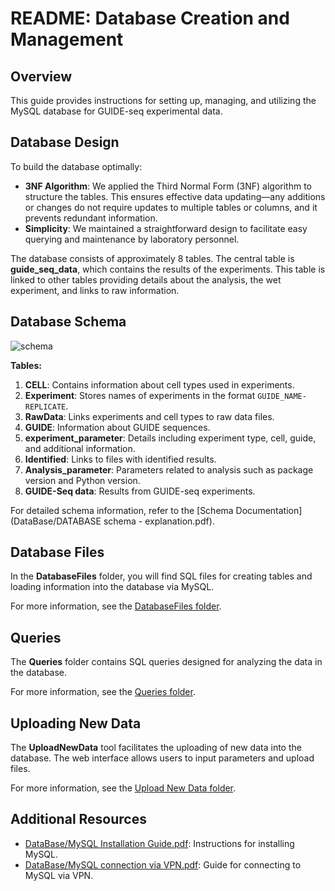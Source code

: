 

# README: Database Creation and Management

## Overview

This guide provides instructions for setting up, managing, and utilizing the MySQL database for GUIDE-seq experimental data.

## Database Design

To build the database optimally:

- **3NF Algorithm**: We applied the Third Normal Form (3NF) algorithm to structure the tables. This ensures effective data updating—any additions or changes do not require updates to multiple tables or columns, and it prevents redundant information.
- **Simplicity**: We maintained a straightforward design to facilitate easy querying and maintenance by laboratory personnel.

The database consists of approximately 8 tables. The central table is **guide_seq_data**, which contains the results of the experiments. This table is linked to other tables providing details about the analysis, the wet experiment, and links to raw information.

## Database Schema

![schema](https://github.com/user-attachments/assets/8fe8f3a4-6f52-47e7-bbff-2eee86b13b29)



**Tables:**

1. **CELL**: Contains information about cell types used in experiments.
2. **Experiment**: Stores names of experiments in the format `GUIDE_NAME-REPLICATE`.
3. **RawData**: Links experiments and cell types to raw data files.
4. **GUIDE**: Information about GUIDE sequences.
5. **experiment_parameter**: Details including experiment type, cell, guide, and additional information.
6. **Identified**: Links to files with identified results.
7. **Analysis_parameter**: Parameters related to analysis such as package version and Python version.
8. **GUIDE-Seq data**: Results from GUIDE-seq experiments.

For detailed schema information, refer to the [Schema Documentation](DataBase/DATABASE schema - explanation.pdf).

## Database Files

In the **DatabaseFiles** folder, you will find SQL files for creating tables and loading information into the database via MySQL.

For more information, see the [DatabaseFiles folder]([DataBase/DatabaseFiles](https://github.com/reutlev98/CRISPR-Database-Development-Analysis-Project/tree/76b52a76c1bea5a325ede3f49a596893d0e462c1/DataBase/DatabaseFiles)).

## Queries

The **Queries** folder contains SQL queries designed for analyzing the data in the database.

For more information, see the [Queries folder](DataBase/Queries).

## Uploading New Data

The **UploadNewData** tool facilitates the uploading of new data into the database. The web interface allows users to input parameters and upload files.

For more information, see the [Upload New Data folder](DataBase/UploadNewData).

## Additional Resources

- [DataBase/MySQL Installation Guide.pdf](https://github.com/reutlev98/CRISPR-Database-Development-Analysis-Project/blob/2a1eaffd1f653a77e0de611345c2f7eb63fe2336/DataBase/MySQL%20Installation%20Guide.pdf): Instructions for installing MySQL.
- [DataBase/MySQL connection via VPN.pdf](https://github.com/reutlev98/CRISPR-Database-Development-Analysis-Project/blob/87f5b59c79c95233cc9028d04211385c088d33f2/DataBase/MySQL%20connection%20via%20VPN.pdf): Guide for connecting to MySQL via VPN.


